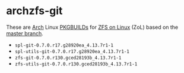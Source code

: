 # archzfs-git

These are [Arch](https://www.archlinux.org/) Linux [PKGBUILDs](https://wiki.archlinux.org/index.php/PKGBUILD) for [ZFS on Linux](http://zfsonlinux.org/) (ZoL) based on the [master branch](https://github.com/zfsonlinux/zfs).
* `spl-git-0.7.0.r17.g28920ea_4.13.7r1-1`
* `spl-utils-git-0.7.0.r17.g28920ea_4.13.7r1-1`
* `zfs-git-0.7.0.r130.gced28193b_4.13.7r1-1`
* `zfs-utils-git-0.7.0.r130.gced28193b_4.13.7r1-1`

